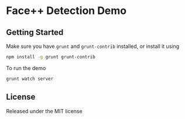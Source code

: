 # Face++ Detection Demo

## Getting Started

Make sure you have `grunt` and `grunt-contrib` installed, or install it using

```bash
npm install -g grunt grunt-contrib
```

To run the demo

```bash
grunt watch server
```

## License

Released under the MIT license

